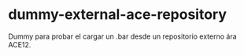 # dummy-external-ace-repository
Dummy para probar el cargar un .bar desde un repositorio externo ára ACE12.
